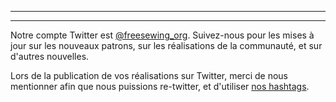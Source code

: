 ***

***

Notre compte Twitter est [@freesewing\_org](https://twitter.com/freesewing_org). Suivez-nous pour les mises à jour sur les nouveaux patrons, sur les réalisations de la communauté, et sur d'autres nouvelles.

Lors de la publication de vos réalisations sur Twitter, merci de nous mentionner afin que nous puissions re-twitter, et d'utiliser [nos hashtags](/community/hashtags/).
